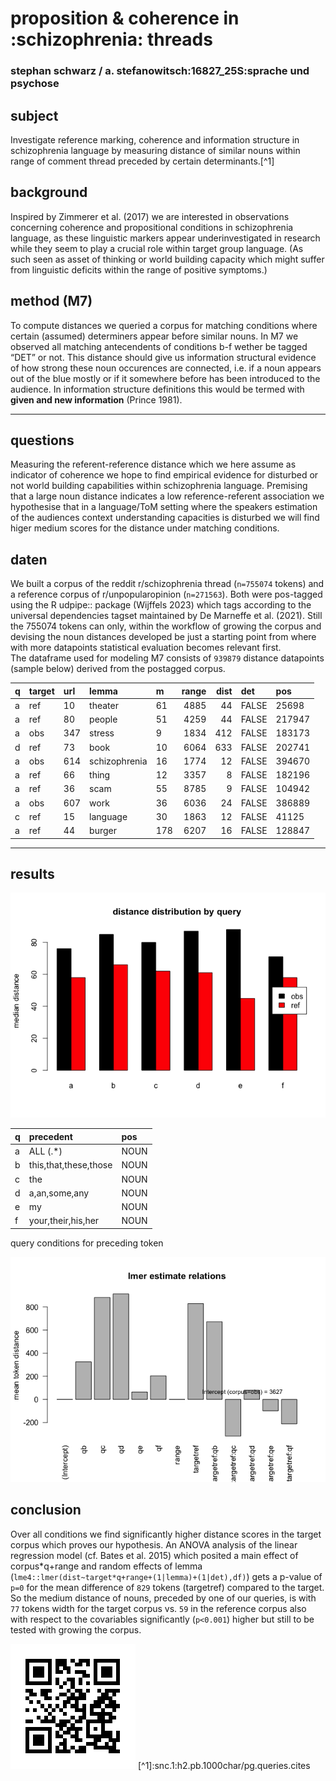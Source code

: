 <!--# xTitle-->

# proposition & coherence in :schizophrenia: threads

### stephan schwarz / a. stefanowitsch:16827_25S:sprache und psychose

## subject

Investigate reference marking, coherence and information structure in schizophrenia language by measuring distance of similar nouns within range of comment thread preceded by certain determinants.\[^1\]

## background

Inspired by Zimmerer et al. (2017) we are interested in observations concerning coherence and propositional conditions in schizophrenia language, as these linguistic markers appear underinvestigated in research while they seem to play a crucial role within target group language. (As such seen as asset of thinking or world building capacity which might suffer from linguistic deficits within the range of positive symptoms.)

## method (M7)

To compute distances we queried a corpus for matching conditions where certain (assumed) determiners appear before similar nouns. In M7 we observed all matching antecendents of conditions b-f wether be tagged “DET” or not. This distance should give us information structural evidence of how strong these noun occurences are connected, i.e. if a noun appears out of the blue mostly or if it somewhere before has been introduced to the audience. In information structure definitions this would be termed with **given and new information** (Prince 1981).

------------------------------------------------------------------------

## questions

Measuring the referent-reference distance which we here assume as indicator of coherence we hope to find empirical evidence for disturbed or not world building capabilities within schizophrenia language. Premising that a large noun distance indicates a low reference-referent association we hypothesise that in a language/ToM setting where the speakers estimation of the audiences context understanding capacities is disturbed we will find higer medium scores for the distance under matching conditions.

## daten

We built a corpus of the reddit r/schizophrenia thread (`n=755074` tokens) and a reference corpus of r/unpopularopinion (`n=271563`). Both were pos-tagged using the R udpipe:: package (Wijffels 2023) which tags according to the universal dependencies tagset maintained by De Marneffe et al. (2021). Still the 755074 tokens can only, within the workflow of growing the corpus and devising the noun distances developed be just a starting point from where with more datapoints statistical evaluation becomes relevant first.  
The dataframe used for modeling M7 consists of `939879` distance datapoints (sample below) derived from the postagged corpus.

| q   | target | url | lemma         | m   | range | dist | det   | pos    |
|:----|:-------|:----|:--------------|:----|------:|-----:|:------|:-------|
| a   | ref    | 10  | theater       | 61  |  4885 |   44 | FALSE | 25698  |
| a   | ref    | 80  | people        | 51  |  4259 |   44 | FALSE | 217947 |
| a   | obs    | 347 | stress        | 9   |  1834 |  412 | FALSE | 183173 |
| d   | ref    | 73  | book          | 10  |  6064 |  633 | FALSE | 202741 |
| a   | obs    | 614 | schizophrenia | 16  |  1774 |   12 | FALSE | 394670 |
| a   | ref    | 66  | thing         | 12  |  3357 |    8 | FALSE | 182196 |
| a   | ref    | 36  | scam          | 55  |  8785 |    9 | FALSE | 104942 |
| a   | obs    | 607 | work          | 36  |  6036 |   24 | FALSE | 386889 |
| c   | ref    | 15  | language      | 30  |  1863 |   12 | FALSE | 41125  |
| a   | ref    | 44  | burger        | 178 |  6207 |   16 | FALSE | 128847 |

------------------------------------------------------------------------

## results

![](https://github.com/esteeschwarz/SPUND-LX/raw/main/psych/HA/poster/plots/distance-distribution-df7-viz1-1.png)

| q   | precedent             | pos  |
|:----|:----------------------|:-----|
| a   | ALL (.\*)             | NOUN |
| b   | this,that,these,those | NOUN |
| c   | the                   | NOUN |
| d   | a,an,some,any         | NOUN |
| e   | my                    | NOUN |
| f   | your,their,his,her    | NOUN |

query conditions for preceding token

![](https://github.com/esteeschwarz/SPUND-LX/raw/main/psych/HA/poster/plots/lmer-plot-df7-lmeplot-1.png)

<!-------->

## conclusion

Over all conditions <!--**B** (``` this, that, these, those, DET ```)-->we find significantly higher distance scores in the target corpus which proves our hypothesis. An ANOVA analysis of the linear regression model (cf. Bates et al. 2015) which posited a main effect of corpus\*q+range and random effects of lemma (`lme4::lmer(dist~target*q+range+(1|lemma)+(1|det),df)`) gets a p-value of `p=0` for the mean difference of `829` tokens (targetref) compared to the target.  
So the medium distance of nouns, preceded by one of our queries, is with `77` tokens width for the target corpus vs. `59` in the reference corpus also with respect to the covariables significantly (`p<0.001`) higher but still to be tested with growing the corpus.

<img src="QR_poster-ext.png"></img> <!--## B. REF--> \[^1\]:snc.1:h2.pb.1000char/pg.queries.cites

